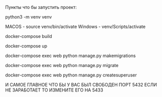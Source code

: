 Пункты что бы запустить проект:

python3 -m venv venv

MACOS - source venv/bin/activate
Windows - venv/Scripts/activate

docker-compose build

docker-compose up

docker-compose exec web python manage.py makemigrations

docker-compose exec web python manage.py migrate

docker-compose exec web python manage.py createsuperuser

И САМОЕ ГЛАВНОЕ ЧТО БЫ У ВАС БЫЛ СВОБОДЕН ПОРТ 5432 ЕСЛИ НЕ ЗАРАБОТАЕТ ТО ИЗМЕНИТЕ ЕГО НА 5433

